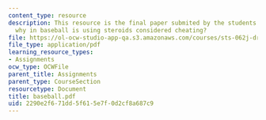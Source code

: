 ```yaml
---
content_type: resource
description: This resource is the final paper submited by the students explaining
  why in baseball is using steroids considered cheating?
file: https://ol-ocw-studio-app-qa.s3.amazonaws.com/courses/sts-062j-drugs-politics-and-culture-spring-2006/2290e2f671dd5f615e7f0d2cf8a687c9_baseball.pdf
file_type: application/pdf
learning_resource_types:
- Assignments
ocw_type: OCWFile
parent_title: Assignments
parent_type: CourseSection
resourcetype: Document
title: baseball.pdf
uid: 2290e2f6-71dd-5f61-5e7f-0d2cf8a687c9
---
```

